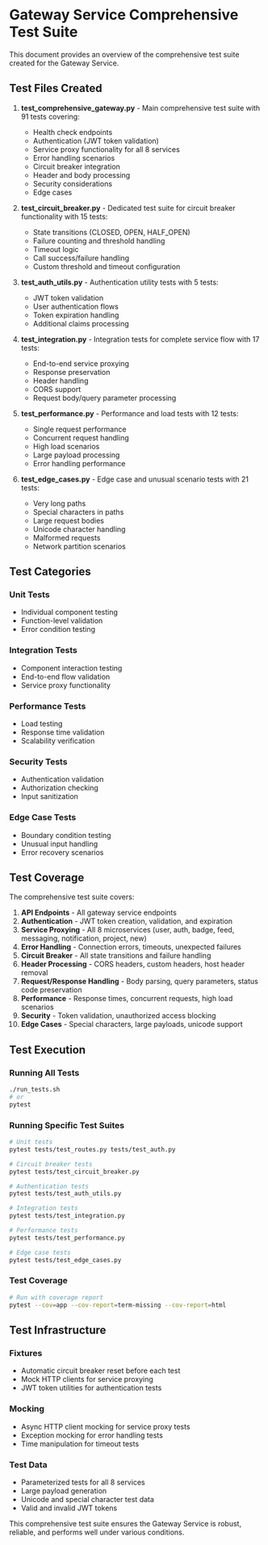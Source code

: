 # Gateway Service Comprehensive Test Suite

This document provides an overview of the comprehensive test suite created for the Gateway Service.

## Test Files Created

1. **test_comprehensive_gateway.py** - Main comprehensive test suite with 91 tests covering:
   - Health check endpoints
   - Authentication (JWT token validation)
   - Service proxy functionality for all 8 services
   - Error handling scenarios
   - Circuit breaker integration
   - Header and body processing
   - Security considerations
   - Edge cases

2. **test_circuit_breaker.py** - Dedicated test suite for circuit breaker functionality with 15 tests:
   - State transitions (CLOSED, OPEN, HALF_OPEN)
   - Failure counting and threshold handling
   - Timeout logic
   - Call success/failure handling
   - Custom threshold and timeout configuration

3. **test_auth_utils.py** - Authentication utility tests with 5 tests:
   - JWT token validation
   - User authentication flows
   - Token expiration handling
   - Additional claims processing

4. **test_integration.py** - Integration tests for complete service flow with 17 tests:
   - End-to-end service proxying
   - Response preservation
   - Header handling
   - CORS support
   - Request body/query parameter processing

5. **test_performance.py** - Performance and load tests with 12 tests:
   - Single request performance
   - Concurrent request handling
   - High load scenarios
   - Large payload processing
   - Error handling performance

6. **test_edge_cases.py** - Edge case and unusual scenario tests with 21 tests:
   - Very long paths
   - Special characters in paths
   - Large request bodies
   - Unicode character handling
   - Malformed requests
   - Network partition scenarios

## Test Categories

### Unit Tests
- Individual component testing
- Function-level validation
- Error condition testing

### Integration Tests
- Component interaction testing
- End-to-end flow validation
- Service proxy functionality

### Performance Tests
- Load testing
- Response time validation
- Scalability verification

### Security Tests
- Authentication validation
- Authorization checking
- Input sanitization

### Edge Case Tests
- Boundary condition testing
- Unusual input handling
- Error recovery scenarios

## Test Coverage

The comprehensive test suite covers:

1. **API Endpoints** - All gateway service endpoints
2. **Authentication** - JWT token creation, validation, and expiration
3. **Service Proxying** - All 8 microservices (user, auth, badge, feed, messaging, notification, project, new)
4. **Error Handling** - Connection errors, timeouts, unexpected failures
5. **Circuit Breaker** - All state transitions and failure handling
6. **Header Processing** - CORS headers, custom headers, host header removal
7. **Request/Response Handling** - Body parsing, query parameters, status code preservation
8. **Performance** - Response times, concurrent requests, high load scenarios
9. **Security** - Token validation, unauthorized access blocking
10. **Edge Cases** - Special characters, large payloads, unicode support

## Test Execution

### Running All Tests
```bash
./run_tests.sh
# or
pytest
```

### Running Specific Test Suites
```bash
# Unit tests
pytest tests/test_routes.py tests/test_auth.py

# Circuit breaker tests
pytest tests/test_circuit_breaker.py

# Authentication tests
pytest tests/test_auth_utils.py

# Integration tests
pytest tests/test_integration.py

# Performance tests
pytest tests/test_performance.py

# Edge case tests
pytest tests/test_edge_cases.py
```

### Test Coverage
```bash
# Run with coverage report
pytest --cov=app --cov-report=term-missing --cov-report=html
```

## Test Infrastructure

### Fixtures
- Automatic circuit breaker reset before each test
- Mock HTTP clients for service proxying
- JWT token utilities for authentication tests

### Mocking
- Async HTTP client mocking for service proxy tests
- Exception mocking for error handling tests
- Time manipulation for timeout tests

### Test Data
- Parameterized tests for all 8 services
- Large payload generation
- Unicode and special character test data
- Valid and invalid JWT tokens

This comprehensive test suite ensures the Gateway Service is robust, reliable, and performs well under various conditions.